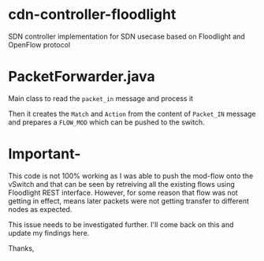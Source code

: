 # cdn-controller-floodlight
SDN controller implementation for SDN usecase based on Floodlight and OpenFlow protocol


# PacketForwarder.java
Main class to read the `packet_in` message and process it

Then it creates the `Match` and `Action` from the content of `Packet_IN` message
and prepares a `FLOW_MOD` which can be pushed to the switch.

# Important- 
This code is not 100% working as I was able to push the mod-flow onto the vSwitch and that can be seen by retreiving all the existing flows using Floodlight REST interface. However, for some reason that flow was not getting in effect, means later packets were not getting transfer to different nodes as expected. 

This issue needs to be investigated further. I'll come back on this and update my findings here.

Thanks,
